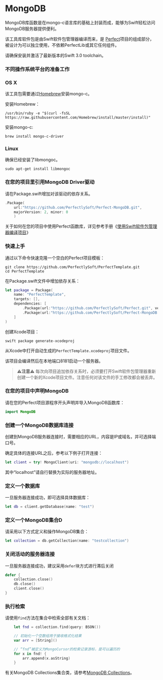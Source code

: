 # MongoDB
MongoDB库函数是在mongo-c语言库的基础上封装而成，能够为Swift轻松访问MongoDB服务器提供便利。

该工具库软件包是由Swift软件包管理器编译而来，是
[Perfect](https://github.com/PerfectlySoft/Perfect)项目的组成部分，
被设计为可以独立使用，不依赖PerfectLib或其它任何组件。

请确保安装并激活了最新版本的Swift 3.0 toolchain。

### 不同操作系统平台的准备工作

### OS X

该工具包需要通过[Homebrew](http://brew.sh/)安装mongo-c。

安装Homebrew：

```
/usr/bin/ruby -e "$(curl -fsSL https://raw.githubusercontent.com/Homebrew/install/master/install)"
```

安装mongo-c:

```
brew install mongo-c-driver
```

### Linux

确保已经安装了libmongoc。

```
sudo apt-get install libmongoc
```

### 在您的项目里引用MongoDB Driver驱动

请在Package.swift增加对该驱动的依存关系。

``` swift
.Package(
	url:"https://github.com/PerfectlySoft/Perfect-MongoDB.git",
	majorVersion: 2, minor: 0
	)
```

关于如何在您的项目中使用Perfect函数库，详见参考手册《[使用Swift软件包管理器编译项目](buildingWithSPM.md)》

### 快速上手

通过以下命令快速克隆一个空白的Perfect项目模板：

```
git clone https://github.com/PerfectlySoft/PerfectTemplate.git
cd PerfectTemplate
```

在Package.swift文件中增加依存关系：

```swift
let package = Package(
	name: "PerfectTemplate",
	targets: [],
	dependencies: [
		.Package(url:"https://github.com/PerfectlySoft/Perfect.git", versions: Version(0,0,0)..<Version(10,0,0)),
		.Package(url:"https://github.com/PerfectlySoft/Perfect-MongoDB.git", versions: Version(0,0,0)..<Version(10,0,0))
	]
)
```

创建Xcode项目：

```
swift package generate-xcodeproj
```

从Xcode中打开自动生成的`PerfectTemplate.xcodeproj`项目文件。

该项目会编译然后在本地端口8181启动一个服务器。

> **⚠️注意⚠️** 每次向项目追加依存关系时，必须要打开Swift软件包管理器重新创建一个新的Xcode项目文件。注意任何对该文件的手工修改都会被丢弃。

### 在您的项目中声明MongoDB

请在您的Perfect项目源程序开头声明并导入MongoDB函数库：

``` swift
import MongoDB
```

### 创建一个MongoDB数据库连接

创建到MongoDB服务器连接时，需要相应的URL，内容是IP或域名，并可选择端口号。

确定具体的连接URL之后，参考以下例子打开连接：

``` swift
let client = try! MongoClient(uri: "mongodb://localhost")
```

其中“localhost”请自行替换为实际的服务器地址。

### 定义一个数据库

一旦服务器连接成功，即可选择具体数据库：

``` swift
let db = client.getDatabase(name: "test")
```

### 定义一个MongoDB集合D

请采用以下方式定义和操作MongoDB集合：

``` swift
let collection = db.getCollection(name: "testcollection")
```

### 关闭活动的服务器连接

一旦服务器连接成功，建议采用`defer`块方式进行滞后关闭

``` swift
defer {
    collection.close()
    db.close()
    client.close()
}
```
### 执行检索

请使用`find`方法在集合中检索全部有关文档：

``` swift
    let fnd = collection.find(query: BSON())

    // 初始化一个空数组用于接收格式化结果
    var arr = [String]()

    // “fnd”被定义为MongoCursor的检索记录游标，是可以遍历的
    for x in fnd! {
        arr.append(x.asString)
    }

```

有关MongoDB Collections集合类，请参考[MongoDB Collections](MongoDB-Collections.md)。
